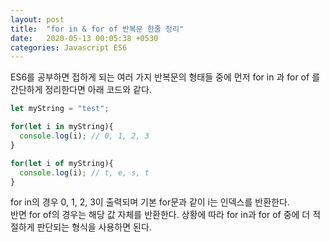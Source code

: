 ```yaml
---
layout: post
title:  "for in & for of 반복문 한줄 정리"
date:   2020-05-13 00:05:38 +0530
categories: Javascript ES6
---
```

ES6를 공부하면 접하게 되는 여러 가지 반복문의 형태들 중에 먼저 for in 과 for of 를 간단하게 정리한다면 아래 코드와 같다.

```javascript
let myString = "test";

for(let i in myString){
  console.log(i); // 0, 1, 2, 3 
}

for(let i of myString){
  console.log(i); // t, e, s, t
}
```

for in의 경우 0, 1, 2, 3이 출력되며 기본 for문과 같이 i는 인덱스를 반환한다.  
반면 for of의 경우는 해당 값 자체를 반환한다. 상황에 따라 for in과 for of 중에 더 적절하게 판단되는 형식을 사용하면 된다.


